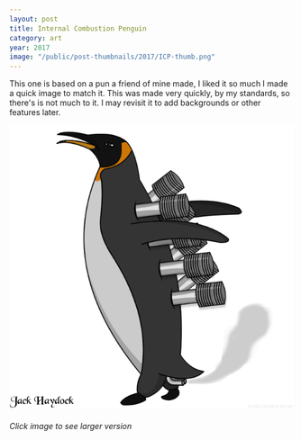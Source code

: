 ```yaml
---
layout: post
title: Internal Combustion Penguin
category: art
year: 2017
image: "/public/post-thumbnails/2017/ICP-thumb.png"
---
```


This one is based on a pun a friend of mine made, I liked it so much I made a quick image to match it. This was made very quickly, by my standards, so there's is not much to it. I may revisit it to add backgrounds or other features later.

[Image]: /public/post-images/2017/ICP-code.png

[
![Internal Combustion Penguin!][Image]
][Image]

###### Click image to see larger version

